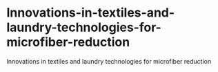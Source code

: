# Innovations-in-textiles-and-laundry-technologies-for-microfiber-reduction
Innovations in textiles and laundry technologies for microfiber reduction
